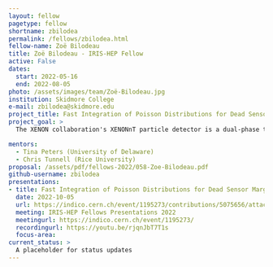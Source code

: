 ```yaml
---
layout: fellow
pagetype: fellow
shortname: zbilodea
permalink: /fellows/zbilodea.html
fellow-name: Zoë Bilodeau
title: Zoë Bilodeau - IRIS-HEP Fellow
active: False
dates:
  start: 2022-05-16
  end: 2022-08-05
photo: /assets/images/team/Zoë-Bilodeau.jpg
institution: Skidmore College
e-mail: zbilodea@skidmore.edu
project_title: Fast Integration of Poisson Distributions for Dead Sensor Marginalization
project_goal: >
  The XENON collaboration's XENONnT particle detector is a dual-phase time projection chamber (TPC) made with the goal of detecting dark matter. To do this, XENON measures how many photons are detected by each sensor in the TPC during a collision between a xenon particle and a particle passing through the machine. Calculating the correlations between the numbers of photons enables inference of the types of particles that are reacting with the xenon in the detector, so that they will be able to identify a dark matter particle if one passes through. These correlations can create high dimensional problems which are far too costly for the current software to compute in a reasonable amount of time. The goal of this project is to optimize the calculation of the Poisson probability distribution, which is used in computing the correlations, so that when the next set of data is collected, these calculations can be done quickly and not require a highly sophisticated computer.

mentors:
  - Tina Peters (University of Delaware)
  - Chris Tunnell (Rice University)
proposal: /assets/pdf/fellows-2022/058-Zoe-Bilodeau.pdf
github-username: zbilodea
presentations:
- title: Fast Integration of Poisson Distributions for Dead Sensor Marginalization
  date: 2022-10-05
  url: https://indico.cern.ch/event/1195273/contributions/5075656/attachments/2522732/4338112/IRIS-HEP%20Final%20Bilodeau.pdf
  meeting: IRIS-HEP Fellows Presentations 2022
  meetingurl: https://indico.cern.ch/event/1195273/
  recordingurl: https://youtu.be/rjqnJbT7T1s
  focus-area:
current_status: >
  A placeholder for status updates
---
```

